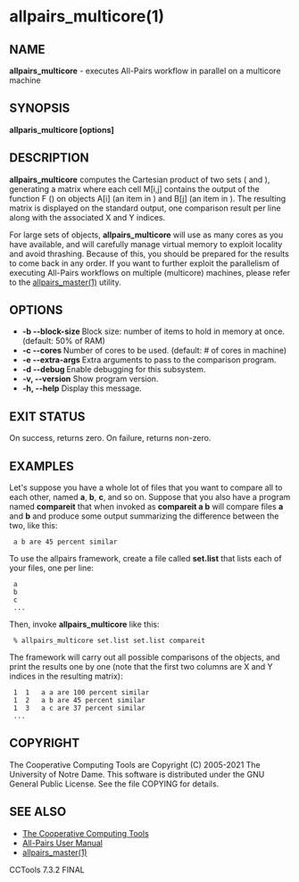 






















# allpairs_multicore(1)

## NAME
**allpairs_multicore** - executes All-Pairs workflow in parallel on a multicore machine

## SYNOPSIS
****allparis_multicore [options] <set A> <set B> <compare function>****

## DESCRIPTION

**allpairs_multicore** computes the Cartesian product of two sets
(**<set A>** and **<set B>**), generating a matrix where each cell
M[i,j] contains the output of the function F (**<compare function>**) on
objects A[i] (an item in **<set A>**) and B[j] (an item in
**<set B>**). The resulting matrix is displayed on the standard output,
one comparison result per line along with the associated X and Y indices.

For large sets of objects, **allpairs_multicore** will use as many cores as
you have available, and will carefully manage virtual memory to exploit
locality and avoid thrashing. Because of this, you should be prepared for the
results to come back in any order. If you want to further exploit the
parallelism of executing All-Pairs workflows on multiple (multicore) machines,
please refer to the [allpairs_master(1)](allpairs_master.md) utility.

## OPTIONS


- **-b --block-size <items>** Block size: number of items to hold in memory at once. (default: 50% of RAM)
- **-c --cores <cores>** Number of cores to be used. (default: # of cores in machine)
- **-e --extra-args <args>** Extra arguments to pass to the comparison program.
- **-d --debug <flag>** Enable debugging for this subsystem.
- **-v, --version** Show program version.
- **-h, --help** Display this message.


## EXIT STATUS
On success, returns zero.  On failure, returns non-zero.

## EXAMPLES

Let's suppose you have a whole lot of files that you want to compare all to
each other, named **a**, **b**, **c**, and so on. Suppose that you also
have a program named ****compareit**** that when invoked as **compareit a b**
will compare files **a** and **b** and produce some output summarizing the
difference between the two, like this:

```
 a b are 45 percent similar
```

To use the allpairs framework, create a file called **set.list** that lists each of
your files, one per line:

```
 a
 b
 c
 ...
```

Then, invoke **allpairs_multicore** like this:

```
 % allpairs_multicore set.list set.list compareit
```

The framework will carry out all possible comparisons of the objects, and print
the results one by one (note that the first two columns are X and Y indices in
the resulting matrix):

```
 1	1	a a are 100 percent similar
 1	2	a b are 45 percent similar
 1	3	a c are 37 percent similar
 ...
```

## COPYRIGHT

The Cooperative Computing Tools are Copyright (C) 2005-2021 The University of Notre Dame.  This software is distributed under the GNU General Public License.  See the file COPYING for details.

## SEE ALSO


- [The Cooperative Computing Tools]("http://ccl.cse.nd.edu/software/manuals")
- [All-Pairs User Manual]("http://ccl.cse.nd.edu/software/manuals/allpairs.html")
- [allpairs_master(1)](allpairs_master.md)


CCTools 7.3.2 FINAL
